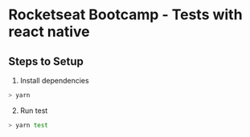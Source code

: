 # Rocketseat Bootcamp - Tests with react native

## Steps to Setup

1. Install dependencies

```bash
> yarn
```

2. Run test

```bash
> yarn test
```
